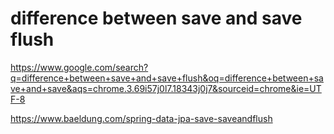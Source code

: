 # difference between save and save flush

https://www.google.com/search?q=difference+between+save+and+save+flush&oq=difference+between+save+and+save&aqs=chrome.3.69i57j0l7.18343j0j7&sourceid=chrome&ie=UTF-8

https://www.baeldung.com/spring-data-jpa-save-saveandflush

